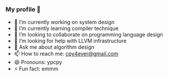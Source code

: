 ### My profile 👋

- 🔭 I’m currently working on system design
- 🌱 I’m currently learning compiler technique
- 👯 I’m looking to collaborate on programming language design
- 🤔 I’m looking for help with LLVM infrastructure
- 💬 Ask me about algorithm design
- 📫 How to reach me: cpy4ever@gmail.com
- 😄 Pronouns: ypcpy
- ⚡ Fun fact: emmm
